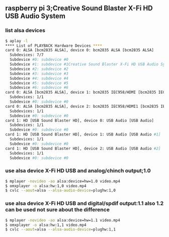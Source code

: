 ## raspberry pi 3;Creative Sound Blaster X-Fi HD USB Audio System
### list alsa devices
```sh
$ aplay -l
**** List of PLAYBACK Hardware Devices ****
card 0: ALSA [bcm2835 ALSA], device 0: bcm2835 ALSA [bcm2835 ALSA]
  Subdevices: 7/7
  Subdevice #0: subdevice #0
  Subdevice #1: subdevice #1Creative Sound Blaster X-Fi HD USB Audio System
  Subdevice #2: subdevice #2
  Subdevice #3: subdevice #3
  Subdevice #4: subdevice #4
  Subdevice #5: subdevice #5
  Subdevice #6: subdevice #6
card 0: ALSA [bcm2835 ALSA], device 1: bcm2835 IEC958/HDMI [bcm2835 IEC958/HDMI]
  Subdevices: 1/1
  Subdevice #0: subdevice #0
card 0: ALSA [bcm2835 ALSA], device 2: bcm2835 IEC958/HDMI1 [bcm2835 IEC958/HDMI1]
  Subdevices: 1/1
  Subdevice #0: subdevice #0
card 1: HD [USB Sound Blaster HD], device 0: USB Audio [USB Audio]
  Subdevices: 1/1
  Subdevice #0: subdevice #0
card 1: HD [USB Sound Blaster HD], device 1: USB Audio [USB Audio #1]
  Subdevices: 1/1
  Subdevice #0: subdevice #0
card 1: HD [USB Sound Blaster HD], device 2: USB Audio [USB Audio #2]
  Subdevices: 1/1
  Subdevice #0: subdevice #0
```
### use alsa device X-Fi HD USB and analog/chinch output;1.0
```sh
$ mplayer -novideo -ao alsa:device=hw=1.0 video.mp4
$ omxplayer -o alsa:hw:1,0 video.mp4
$ cvlc --aout=alsa --alsa-audio-device=plughw:1,0
```
### use alsa device X-Fi HD USB and digital/spdif output:1.1 also 1.2 can be used not sure about the difference
```sh
$ mplayer -novideo -ao alsa:device=hw=1.1 video.mp4
$ omxplayer -o alsa:hw:1,1 video.mp4
$ cvlc --aout=alsa --alsa-audio-device=plughw:1,1
```